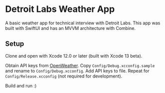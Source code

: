 # Detroit Labs Weather App

A basic weather app for technical interview with Detroit Labs. This app was built with SwiftUI and has an MVVM architecture with Combine.

## Setup

Clone and open with Xcode 12.0 or later (built with Xcode 13 beta).

Obtain API keys from [OpenWeather](https://home.openweathermap.org). Copy `Config/Debug.xcconfig.sample` and rename to `Config/Debug.xcconfig`. Add API keys to file. Repeat for `Config/Release.xcconfig` (not required for development).

Build and run :)
